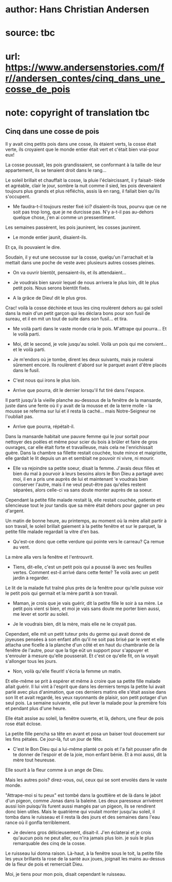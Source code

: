 # author: Hans Christian Andersen
# source: tbc
# url: https://www.andersenstories.com/fr//andersen_contes/cinq_dans_une_cosse_de_pois
# note: copyright of translation tbc

## Cinq dans une cosse de pois 

Il y avait cinq petits pois dans une cosse, ils étaient verts, la cosse
était verte, ils croyaient que le monde entier était vert et c'était
bien vrai-pour eux!

La cosse poussait, les pois grandissaient, se conformant à la taille de
leur appartement, ils se tenaient droit dans le rang...

Le soleil brillait et chauffait la cosse, la pluie l'éclaircissant, il
y faisait- tiède et agréable, clair le jour, sombre la nuit comme il
sied, les pois devenaient toujours plus grands et plus réfléchis, assis
là en rang, il fallait bien qu'ils s'occupent.



- Me faudra-t-il toujours rester fixé ici? disaient-ils tous, pourvu que
ce ne soit pas trop long, que je ne durcisse pas. N'y a-t-il pas
au-dehors quelque chose, j'en ai comme un pressentiment.

Les semaines passèrent, les pois jaunirent, les cosses jaunirent.

- Le monde entier jaunit, disaient-ils.

Et ça, ils pouvaient le dire.



Soudain, il y eut une secousse sur la cosse, quelqu'un l'arrachait et
la mettait dans une poche de veste avec plusieurs autres cosses pleines.

- On va ouvrir bientôt, pensaient-ils, et ils attendaient...

- Je voudrais bien savoir lequel de nous arrivera le plus loin, dit le
plus petit pois. Nous serons bientôt fixés.

- A la grâce de Dieu! dit le plus gros.

Crac! voilà la cosse déchirée et tous les cinq roulèrent dehors au gai
soleil dans la main d'un petit garçon qui les déclara bons pour son
fusil de sureau, et il en mit un tout de suite dans son fusil... et
tira.

- Me voilà parti dans le vaste monde cria le pois. M'attrape qui
pourra... Et le voilà parti.

- Moi, dit le second, je vole jusqu'au soleil. Voilà un pois qui me
convient... et le voilà parti.

- Je m'endors où je tombe, dirent les deux suivants, mais je roulerai
sûrement encore. Ils roulèrent d'abord sur le parquet avant d'être
placés dans le fusil.

- C'est nous qui irons le plus loin.

- Arrive que pourra, dit le dernier lorsqu'il fut tiré dans l'espace.



Il partit jusqu'à la vieille planche au-dessous de la fenêtre de la
mansarde, juste dans une fente où il y avait de la mousse et de la terre
molle - la mousse se referma sur lui et il resta là caché... mais
Notre-Seigneur ne l'oubliait pas.

- Arrive que pourra, répétait-il.



Dans la mansarde habitait une pauvre femme qui le jour sortait pour
nettoyer des poêles et même pour scier du bois à brûler et faire de gros
ouvrages, car elle était forte et travailleuse, mais cela ne
l'enrichissait guère. Dans la chambre sa fillette restait couchée,
toute mince et maigriotte, elle gardait le lit depuis un an et semblait
ne pouvoir ni vivre, ni mourir.

- Elle va rejoindre sa petite soeur, disait la femme. J'avais deux
filles et bien du mal à pourvoir à leurs besoins alors le Bon Dieu a
partagé avec moi, il en a pris une auprès de lui et maintenant 'e
voudrais bien conserver l'autre, mais il ne veut peut-être pas
qu'elles restent séparées, alors celle-ci va sans doute monter auprès
de sa soeur.



Cependant la petite fille malade restait là, elle restait couchée,
patiente et silencieuse tout le jour tandis que sa mère était dehors
pour gagner un peu d'argent.

Un matin de bonne heure, au printemps, au moment où la mère allait
partir à son travail, le soleil brillait gaiement à la petite fenêtre et
sur le parquet, la petite fille malade regardait la vitre d'en bas.

- Qu'est-ce donc que cette verdure qui pointe vers le carreau? Ça
remue au vent.

La mère alla vers la fenêtre et l'entrouvrit.

- Tiens, dit-elle, c'est un petit pois qui a poussé là avec ses
feuilles vertes. Comment est-il arrivé dans cette fente? Te voilà avec
un petit jardin à regarder.

Le lit de la malade fut traîné plus près de la fenêtre pour qu'elle
puisse voir le petit pois qui germait et la mère partit à son travail.



- Maman, je crois que je vais guérir, dit la petite fille le soir à sa
mère. Le petit pois vient si bien, et moi je vais sans doute me porter
bien aussi, me lever et sortir au soleil.

- Je le voudrais bien, dit la mère, mais elle ne le croyait pas.



Cependant, elle mit un petit tuteur près du germe qui avait donné de
joyeuses pensées à son enfant afin qu'il ne soit pas brisé par le vent
et elle attacha une ficelle à la planche d'un côté et en haut du
chambranle de la fenêtre de l'autre, pour que la tige eût un support
pour s'appuyer et s'enrouler à mesure qu'elle pousserait. Et c'est
ce qu'elle fit, on la voyait s'allonger tous les jours.



- Non, voilà qu'elle fleurit! s'écria la femme un matin.

Et elle-même se prit à espérer et même à croire que sa petite fille
malade allait guérir. Il lui vint à l'esprit que dans les derniers
temps la petite lui avait parlé avec plus d'animation, que ces derniers
matins elle s'était assise dans son lit et avait regardé, les yeux
rayonnants de plaisir, son petit potager d'un seul pois. La semaine
suivante, elle put lever la malade pour la première fois et pendant plus
d'une heure.



Elle était assise au soleil, la fenêtre ouverte, et là, dehors, une
fleur de pois rose était éclose.

La petite fille pencha sa tête en avant et posa un baiser tout doucement
sur les fins pétales. Ce jour-là, fut un jour de fête.

- C'est le Bon Dieu qui a lui-même planté ce pois et l'a fait pousser
afin de te donner de l'espoir et de la joie, mon enfant bénie. Et à moi
aussi, dit la mère tout heureuse.

Elle sourit à la fleur comme à un ange de Dieu.

Mais les autres pois? direz-vous, oui, ceux qui se sont envolés dans le
vaste monde.

"Attrape-moi si tu peux" est tombé dans la gouttière et de là dans le
jabot d'un pigeon, comme Jonas dans la baleine. Les deux paresseux
arrivèrent aussi loin puisqu'ils furent aussi mangés par un pigeon, ils
se rendirent donc bien utiles. Mais le quatrième qui voulait monter
jusqu'au soleil, il tomba dans le ruisseau et il resta là des jours et
des semaines dans l'eau rance où il gonfla terriblement.

- Je deviens gros délicieusement, disait-il. J'en éclaterai et je
crois qu'aucun pois ne peut aller, ou n'ira jamais plus loin. je suis
le plus remarquable des cinq de la cosse.



Le ruisseau lui donna raison. Là-haut, à la fenêtre sous le toit, la
petite fille les yeux brillants la rose de la santé aux joues, joignait
les mains au-dessus de la fleur de pois et remerciait Dieu.

Moi, je tiens pour mon pois, disait cependant le ruisseau.
